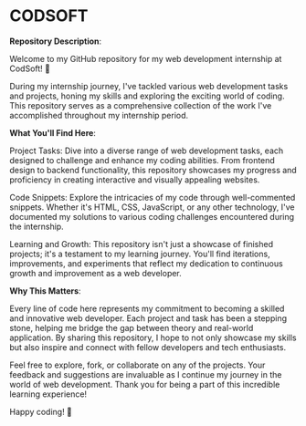 # CODSOFT
**Repository Description**:

Welcome to my GitHub repository for my web development internship at CodSoft! 🚀

During my internship journey, I've tackled various web development tasks and projects, honing my skills and exploring the exciting world of coding. This repository serves as a comprehensive collection of the work I've accomplished throughout my internship period.

**What You'll Find Here**:

Project Tasks: Dive into a diverse range of web development tasks, each designed to challenge and enhance my coding abilities. From frontend design to backend functionality, this repository showcases my progress and proficiency in creating interactive and visually appealing websites.

Code Snippets: Explore the intricacies of my code through well-commented snippets. Whether it's HTML, CSS, JavaScript, or any other technology, I've documented my solutions to various coding challenges encountered during the internship.

Learning and Growth: This repository isn't just a showcase of finished projects; it's a testament to my learning journey. You'll find iterations, improvements, and experiments that reflect my dedication to continuous growth and improvement as a web developer.

**Why This Matters**:

Every line of code here represents my commitment to becoming a skilled and innovative web developer. Each project and task has been a stepping stone, helping me bridge the gap between theory and real-world application. By sharing this repository, I hope to not only showcase my skills but also inspire and connect with fellow developers and tech enthusiasts.

Feel free to explore, fork, or collaborate on any of the projects. Your feedback and suggestions are invaluable as I continue my journey in the world of web development. Thank you for being a part of this incredible learning experience!

Happy coding! 🌟
